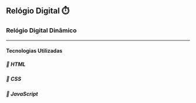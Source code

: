 ## Relógio Digital ⏱️

### Relógio Digital Dinâmico
__________________________________________

#### Tecnologias Utilizadas

##### 📍 HTML
##### 📍 CSS
##### 📍 JavaScript
